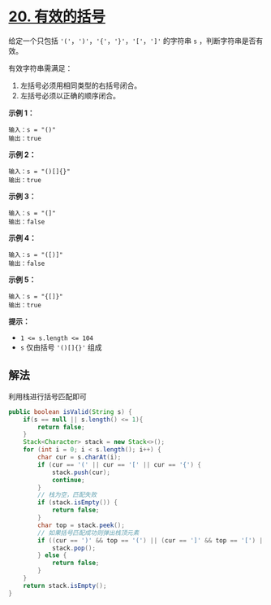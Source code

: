 # [20. 有效的括号](https://leetcode.cn/problems/valid-parentheses/)

给定一个只包括 `'('`，`')'`，`'{'`，`'}'`，`'['`，`']'` 的字符串 `s` ，判断字符串是否有效。

有效字符串需满足：

1. 左括号必须用相同类型的右括号闭合。
2. 左括号必须以正确的顺序闭合。

**示例 1：**

```
输入：s = "()"
输出：true
```

**示例 2：**

```
输入：s = "()[]{}"
输出：true
```

**示例 3：**

```
输入：s = "(]"
输出：false
```

**示例 4：**

```
输入：s = "([)]"
输出：false
```

**示例 5：**

```
输入：s = "{[]}"
输出：true
```

**提示：**

- `1 <= s.length <= 104`
- `s` 仅由括号 `'()[]{}'` 组成

## 解法

利用栈进行括号匹配即可

```java
public boolean isValid(String s) {
    if(s == null || s.length() <= 1){
        return false;
    }
    Stack<Character> stack = new Stack<>();
    for (int i = 0; i < s.length(); i++) {
        char cur = s.charAt(i);
        if (cur == '(' || cur == '[' || cur == '{') {
            stack.push(cur);
            continue;
        }
        // 栈为空，匹配失败
        if (stack.isEmpty()) {
            return false;
        }
        char top = stack.peek();
        // 如果括号匹配成功则弹出栈顶元素
        if ((cur == ')' && top == '(') || (cur == ']' && top == '[') || (cur == '}' && top == '{')) {
            stack.pop();
        } else {
            return false;
        }
    }
    return stack.isEmpty();
}
```

